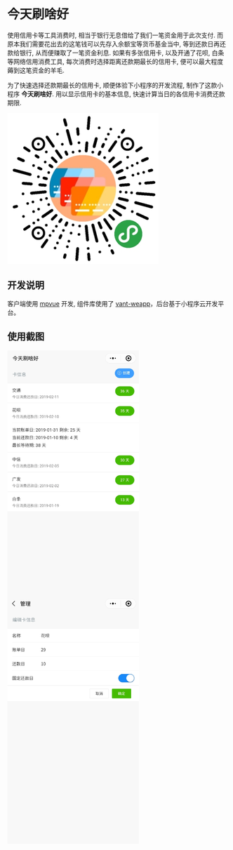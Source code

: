 # 今天刷啥好

使用信用卡等工具消费时, 相当于银行无息借给了我们一笔资金用于此次支付. 而原本我们需要花出去的这笔钱可以先存入余额宝等货币基金当中, 等到还款日再还款给银行, 从而便赚取了一笔资金利息. 如果有多张信用卡, 以及开通了花呗, 白条等网络信用消费工具, 每次消费时选择距离还款期最长的信用卡, 便可以最大程度薅到这笔资金的羊毛.

为了快速选择还款期最长的信用卡, 顺便体验下小程序的开发流程, 制作了这款小程序 **今天刷啥好**. 用以显示信用卡的基本信息, 快速计算当日的各信用卡消费还款期限.

![](./weiapp.jpg)


## 开发说明
客户端使用 [mpvue](https://github.com/Meituan-Dianping/mpvue) 开发, 组件库使用了 [vant-weapp](https://github.com/youzan/vant-weapp)，后台基于小程序云开发平台。


## 使用截图
<img src="./screenshot1.jpg" width="300" style="vertical-align:text-top"/>
<img src="./screenshot2.jpg" width="300" style="vertical-align:text-top"/>
